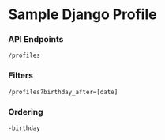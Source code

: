 # Sample Django Profile

### API Endpoints
`/profiles`

### Filters
`/profiles?birthday_after=[date]`

### Ordering 
`-birthday`


